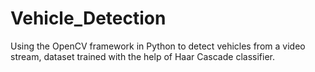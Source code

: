# Vehicle_Detection
Using the OpenCV framework in Python to detect vehicles from a video stream, dataset trained with the help of Haar Cascade classifier.
